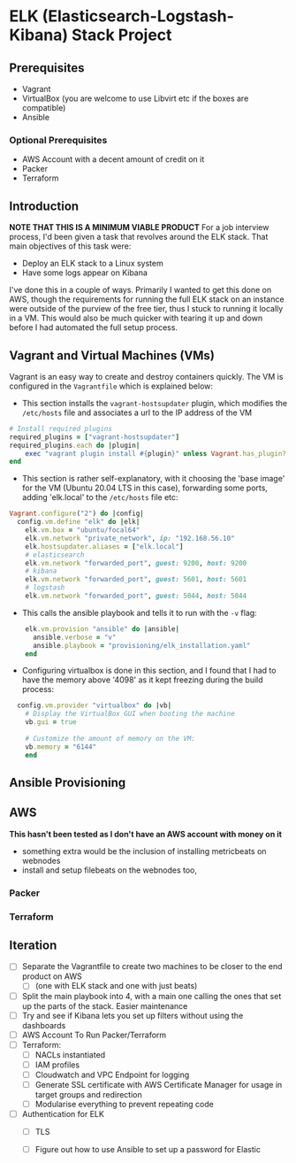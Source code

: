 # ELK (Elasticsearch-Logstash-Kibana) Stack Project

## Prerequisites
* Vagrant
* VirtualBox (you are welcome to use Libvirt etc if the boxes are compatible)
* Ansible

### Optional Prerequisites
* AWS Account with a decent amount of credit on it
* Packer
* Terraform

## Introduction

**NOTE THAT THIS IS A MINIMUM VIABLE PRODUCT**
For a job interview process, I'd been given a task that revolves around the ELK stack. That main objectives of this task were:
* Deploy an ELK stack to a Linux system
* Have some logs appear on Kibana

I've done this in a couple of ways. Primarily I wanted to get this done on AWS, though the requirements for running the full ELK stack on an instance were outside of the purview of the free tier, thus I stuck to running it locally in a VM. This would also be much quicker with tearing it up and down before I had automated the full setup process.

## Vagrant and Virtual Machines (VMs)

Vagrant is an easy way to create and destroy containers quickly. The VM is configured in the `Vagrantfile` which is explained below:

* This section installs the `vagrant-hostsupdater` plugin, which modifies the `/etc/hosts` file and associates a url to the IP address of the VM

```ruby
# Install required plugins
required_plugins = ["vagrant-hostsupdater"]
required_plugins.each do |plugin|
    exec "vagrant plugin install #{plugin}" unless Vagrant.has_plugin? plugin
end
```
* This section is rather self-explanatory, with it choosing the 'base image' for the VM (Ubuntu 20.04 LTS in this case), forwarding some ports, adding 'elk.local' to the `/etc/hosts` file etc:

```ruby
Vagrant.configure("2") do |config|
  config.vm.define "elk" do |elk|
    elk.vm.box = "ubuntu/focal64"
    elk.vm.network "private_network", ip: "192.168.56.10"
    elk.hostsupdater.aliases = ["elk.local"]
    # elasticsearch
    elk.vm.network "forwarded_port", guest: 9200, host: 9200
    # kibana
    elk.vm.network "forwarded_port", guest: 5601, host: 5601
    # logstash
    elk.vm.network "forwarded_port", guest: 5044, host: 5044
```

* This calls the ansible playbook and tells it to run with the `-v` flag:
```ruby
    elk.vm.provision "ansible" do |ansible|
      ansible.verbose = "v"
      ansible.playbook = "provisioning/elk_installation.yaml"
	end
```

* Configuring virtualbox is done in this section, and I found that I had to have the memory above '4098' as it kept freezing during the build process:
```ruby
  config.vm.provider "virtualbox" do |vb|
    # Display the VirtualBox GUI when booting the machine
    vb.gui = true
  
    # Customize the amount of memory on the VM:
    vb.memory = "6144"
	end
```

## Ansible Provisioning

## AWS
**This hasn't been tested as I don't have an AWS account with money on it**
* something extra would be the inclusion of installing metricbeats on webnodes
* install and setup filebeats on the webnodes too,
### Packer
### Terraform

## Iteration
* [ ] Separate the Vagrantfile to create two machines to be closer to the end product on AWS
	* [ ] (one with ELK stack and one with just beats)
* [ ] Split the main playbook into 4, with a main one calling the ones that set up the parts of the stack. Easier maintenance
* [ ] Try and see if Kibana lets you set up filters without using the dashboards
* [ ] AWS Account To Run Packer/Terraform
* [ ] Terraform:
	* [ ] NACLs instantiated
	* [ ] IAM profiles
	* [ ] Cloudwatch and VPC Endpoint for logging
	* [ ] Generate SSL certificate with AWS Certificate Manager for usage in target groups and redirection
	* [ ] Modularise everything to prevent repeating code
* [ ] Authentication for ELK
	* [ ] TLS
	* [ ] Figure out how to use Ansible to set up a password for Elastic

